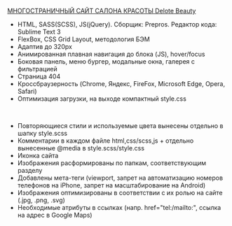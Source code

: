 <a href="https://kolesovasonya.github.io/Delote-Beauty/">МНОГОСТРАНИЧНЫЙ САЙТ САЛОНА КРАСОТЫ Delote Beauty</a>

* HTML, SASS(SCSS), JS(jQuery). Сборщик: Prepros. Редактор кода: Sublime Text 3
* FlexBox, CSS Grid Layout, методология БЭМ
* Адаптив до 320px
* Анимированная плавная навигация до блока (JS), hover/focus
* Боковая панель, меню бургер, модальные окна, галерея с фильтрацией
* Страница 404
* Кроссбраузерность (Chrome, Яндекс, FireFox, Microsoft Edge, Opera, Safari)
* Оптимизация загрузки, на выходе компактный style.css
<br>

* Повторяющиеся стили и используемые цвета вынесены отдельно в шапку style.scss
* Комментарии в каждом файле html,css/scss,js + отдельно вынесенные @media в style.scss/style.css
* Иконка сайта
* Изображения расформированы по папкам, соответствующим разделу
* Добавлены мета-теги (viewport, запрет на автоматизацию номеров телефонов на iPhone, запрет на масштабирование на Android)
* Изображения оптимизированы в соответствии с их ролью на сайте (.jpg, .png, .svg)
* Необходимые атрибуты в ссылках (напр. href="tel:/mailto:", ссылка на адрес в Google Maps)
